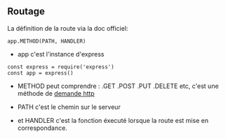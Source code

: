 ## Routage

La définition de la route via la doc officiel: 
```
app.METHOD(PATH, HANDLER)
```

*   app c'est l'instance d'express 
```
const express = require('express')
const app = express()
```

*   METHOD peut comprendre : .GET .POST .PUT .DELETE etc, c'est une méthode de [demande http](https://en.wikipedia.org/wiki/Hypertext_Transfer_Protocol)

*   PATH c'est le chemin sur le serveur

*   et HANDLER c'est la fonction éxecuté lorsque la route est mise en correspondance.


